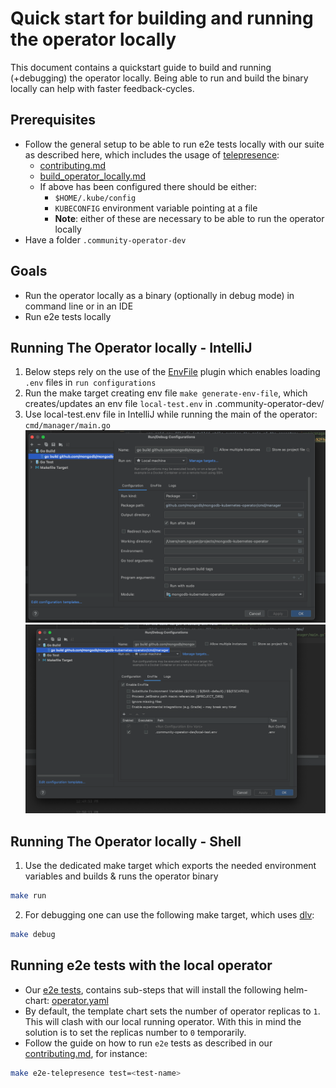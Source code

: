 # Quick start for building and running the operator locally

This document contains a quickstart guide to build and running (+debugging) the operator locally.
Being able to run and build the binary locally can help with faster feedback-cycles.

## Prerequisites
- Follow the general setup to be able to run e2e tests locally with our suite as described here, which includes the usage of [telepresence](https://www.getambassador.io/docs/telepresence/latest/quick-start/):
  - [contributing.md](contributing.md)
  - [build_operator_locally.md](build_operator_locally.md)
  - If above has been configured there should be either:
    - `$HOME/.kube/config`
    - `KUBECONFIG` environment variable pointing at a file
    - **Note**: either of these are necessary to be able to run the operator locally
- Have a folder `.community-operator-dev`
## Goals
- Run the operator locally as a binary (optionally in debug mode) in command line or in an IDE
- Run e2e tests locally

## Running The Operator locally - IntelliJ
1. Below steps rely on the use of the [EnvFile](https://plugins.jetbrains.com/plugin/7861-envfile) plugin which enables loading `.env` files in `run configurations`
2. Run the make target creating env file `make generate-env-file`, which creates/updates an env file `local-test.env` in .community-operator-dev/
3. Use local-test.env file in IntelliJ while running the main of the operator: `cmd/manager/main.go`
![img1](images/intellij-run-env.png)
![img2](images/intellij-run-env-2.png)


## Running The Operator locally - Shell
1. Use the dedicated make target which exports the needed environment variables and builds & runs the operator binary

```sh
make run 
```

2.  For debugging one can use the following make target, which uses [dlv](https://github.com/go-delve/delve):

```sh
make debug
```

## Running e2e tests with the local operator
- Our [e2e tests](../test/e2e), contains sub-steps that will install the following helm-chart: [operator.yaml](../helm-charts/charts/community-operator/templates/operator.yaml)
- By default, the template chart sets the number of operator replicas to `1`. This will clash with our local running operator. With this in mind the solution is to set the replicas number to `0` temporarily.
- Follow the guide on how to run `e2e` tests as described in our [contributing.md](contributing.md), for instance:

```sh
make e2e-telepresence test=<test-name>
```
